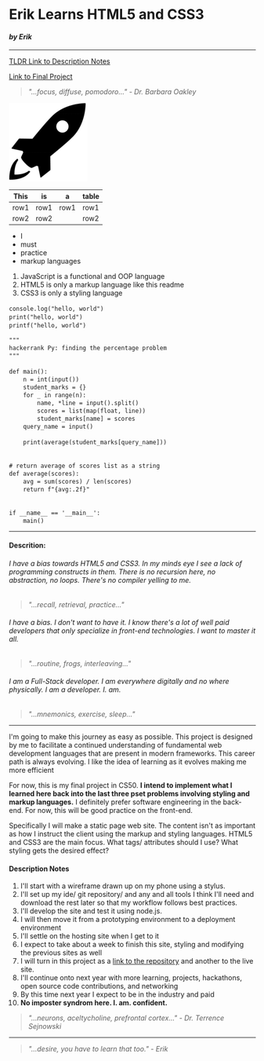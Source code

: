 # Erik Learns HTML5 and CSS3
#### *by Erik*
---
[TLDR Link to Description Notes](#description-notes)

[Link to Final Project](https://0110010101100001.github.io/static-site-project/)

> *"...focus, diffuse, pomodoro..." -  Dr. Barbara Oakley*

![rocket](./static/images/rocket.png)

|This|is|a|table|
|--|--|--|-
|row1|row1|row1|row1|
|row2|row2||row2|

- I
- must
- practice
- markup languages

1. JavaScript is a functional and OOP language
2. HTML5 is only a markup language like this readme
3. CSS3 is only a styling language

`console.log("hello, world")`  
`print("hello, world")`  
`printf("hello, world")`  
```
"""
hackerrank Py: finding the percentage problem
"""

def main():
    n = int(input())
    student_marks = {}
    for _ in range(n):
        name, *line = input().split()
        scores = list(map(float, line))
        student_marks[name] = scores
    query_name = input()

    print(average(student_marks[query_name]))


# return average of scores list as a string
def average(scores):
    avg = sum(scores) / len(scores)
    return f"{avg:.2f}"


if __name__ == '__main__':
    main()
```
___
#### Descrition:
###### I have a bias towards HTML5 and CSS3. In my minds eye I see a lack of programming constructs in them. There is no recursion here, no abstraction, no loops. There's no compiler yelling to me.

>*"...recall, retrieval, practice..."*

###### I have a bias. I don't want to have it. I know there's a lot of well paid developers that only specialize in front-end technologies. I want to master it all.

>*"...routine, frogs, interleaving..."*

###### I am a Full-Stack developer. I am everywhere digitally and no where physically. I am a developer. I. am.

>*"...mnemonics, exercise, sleep..."*

---
I'm going to make this journey as easy as possible. This project is designed by me to facilitate a continued understanding of fundamental web development languages that are present in modern frameworks. This career path is always evolving. I like the idea of learning as it evolves making me more efficient

For now, this is my final project in CS50. **I intend to implement what I learned here back into the last three pset problems involving styling and markup languages.** I definitely prefer software engineering in the back-end. For now, this will be good practice on the front-end.

Specifically I will make a static page web site. The content isn't as important as how I instruct the client using the markup and styling languages. HTML5 and CSS3 are the main focus. What tags/ attributes should I use? What styling gets the desired effect?

#### Description Notes

1. I'll start with a wireframe drawn up on my phone using a stylus. 
2. I'll set up my ide/ git repository/ and any and all tools I think I'll need and download the rest later so that my workflow follows best practices.
3. I'll develop the site and test it using node.js. 
4. I will then move it from a prototyping environment to a deployment environment
5. I'll settle on the hosting site when I get to it
6. I expect to take about a week to finish this site, styling and modifying the previous sites as well
7. I will turn in this project as a [link to the repository](https://github.com/0110010101100001/static-site-project) and another to the live site.
8. I'll continue onto next year with more learning, projects, hackathons, open source code contributions, and networking
9. By this time next year I expect to be in the industry and paid
10. **No imposter syndrom here. I. am. confident.**

>*"...neurons, aceltycholine, prefrontal cortex..." - Dr. Terrence Sejnowski*

---

>*"...desire, you have to learn that too." - Erik*